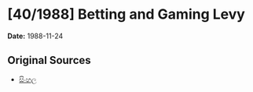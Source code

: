 # [40/1988] Betting and Gaming Levy

**Date:** 1988-11-24

## Original Sources

- [සිංහල](https://documents.gov.lk/view/acts/1988/11/40-1988_S.pdf)
